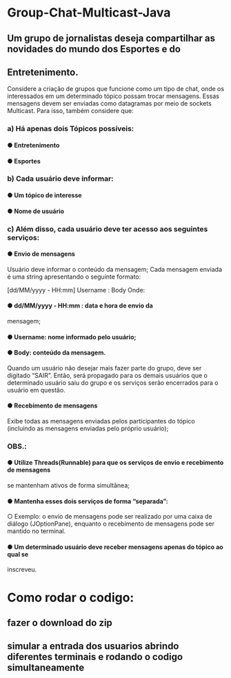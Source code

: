 # Group-Chat-Multicast-Java
## Um grupo de jornalistas deseja compartilhar as novidades do mundo dos Esportes e do
## Entretenimento.
Considere a criação de grupos que funcione como um tipo de chat, onde os
interessados em um determinado tópico possam trocar mensagens. Essas mensagens devem
ser enviadas como datagramas por meio de sockets Multicast.
Para isso, também considere que:
### a) Há apenas dois Tópicos possíveis:
#### ● Entretenimento
#### ● Esportes
### b) Cada usuário deve informar:
#### ● Um tópico de interesse
#### ● Nome de usuário

### c) Além disso, cada usuário deve ter acesso aos seguintes serviços:
#### ● Envio de mensagens
Usuário deve informar o conteúdo da mensagem;
Cada mensagem enviada é uma string apresentando o seguinte formato:

[dd/MM/yyyy - HH:mm] Username : Body
Onde:
#### ● dd/MM/yyyy - HH:mm : data e hora de envio da
mensagem;
#### ● Username: nome informado pelo usuário;
#### ● Body: conteúdo da mensagem.

Quando um usuário não desejar mais fazer parte do grupo, deve ser
digitado “SAIR”. Então, será propagado para os demais usuários que o
determinado usuário saiu do grupo e os serviços serão encerrados para o
usuário em questão.
#### ● Recebimento de mensagens

Exibe todas as mensagens enviadas pelos participantes do tópico
(incluindo as mensagens enviadas pelo próprio usuário);

### OBS.:
#### ● Utilize Threads(Runnable) para que os serviços de envio e recebimento de mensagens
se mantenham ativos de forma simultânea;
#### ● Mantenha esses dois serviços de forma “separada”:
○ Exemplo: o envio de mensagens pode ser realizado por uma caixa de diálogo
(JOptionPane), enquanto o recebimento de mensagens pode ser mantido no
terminal.

#### ● Um determinado usuário deve receber mensagens apenas do tópico ao qual se
inscreveu.

# Como rodar o codigo:
## fazer o download do zip
## simular a entrada dos usuarios abrindo diferentes terminais e rodando o codigo simultaneamente
